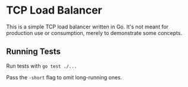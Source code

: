 # TCP Load Balancer

This is a simple TCP load balancer written in Go. It's not meant for production use or consumption, merely to demonstrate some concepts.

## Running Tests

Run tests with `go test ./...`

Pass the `-short` flag to omit long-running ones.